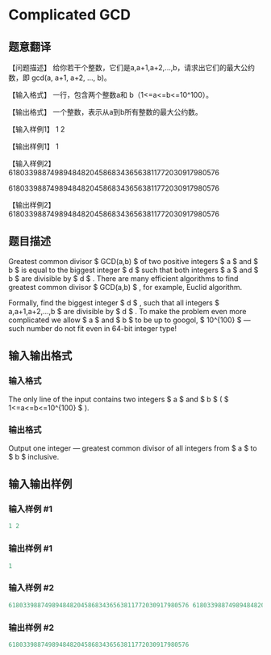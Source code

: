 # Complicated GCD

## 题意翻译

【问题描述】 给你若干个整数，它们是a,a+1,a+2,…,b，请求出它们的最大公约数，即 gcd(a, a+1, a+2, …, b)。

【输入格式】 一行，包含两个整数a和 b（1<=a<=b<=10^100）。

【输出格式】 一个整数，表示从a到b所有整数的最大公约数。

【输入样例1】 1 2

【输出样例1】 1

【输入样例2】 61803398874989484820458683436563811772030917980576

61803398874989484820458683436563811772030917980576

【输出样例2】 61803398874989484820458683436563811772030917980576

## 题目描述

Greatest common divisor $ GCD(a,b) $ of two positive integers $ a $ and $ b $ is equal to the biggest integer $ d $ such that both integers $ a $ and $ b $ are divisible by $ d $ . There are many efficient algorithms to find greatest common divisor $ GCD(a,b) $ , for example, Euclid algorithm.

Formally, find the biggest integer $ d $ , such that all integers $ a,a+1,a+2,...,b $ are divisible by $ d $ . To make the problem even more complicated we allow $ a $ and $ b $ to be up to googol, $ 10^{100} $ — such number do not fit even in 64-bit integer type!

## 输入输出格式

### 输入格式

The only line of the input contains two integers $ a $ and $ b $ ( $ 1<=a<=b<=10^{100} $ ).

### 输出格式

Output one integer — greatest common divisor of all integers from $ a $ to $ b $ inclusive.

## 输入输出样例

### 输入样例 #1

```cpp
1 2

```
### 输出样例 #1

```cpp
1

```
### 输入样例 #2

```cpp
61803398874989484820458683436563811772030917980576 61803398874989484820458683436563811772030917980576

```
### 输出样例 #2

```cpp
61803398874989484820458683436563811772030917980576

```
